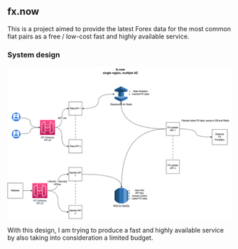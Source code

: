 ## fx.now
This is a project aimed to provide the latest Forex data for the most common fiat pairs as a free / low-cost fast
and highly available  service.

### System design
![alt text](system_design.png)

With this design, I am trying to produce a fast and highly available service by also taking into consideration a
limited budget.